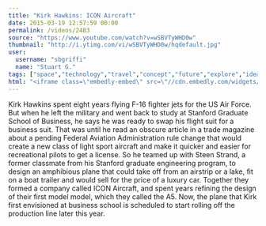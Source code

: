 ```yaml
---
title: "Kirk Hawkins: ICON Aircraft"
date: 2015-03-19 12:57:59 00:00
permalink: /videos/2483
source: "https://www.youtube.com/watch?v=wSBVTyWHD0w"
thumbnail: "http://i.ytimg.com/vi/wSBVTyWHD0w/hqdefault.jpg"
user:
  username: "sbgriffi"
  name: "Stuart G."
tags: ["space","technology","travel","concept","future","explore","idea","visionary"]
html: "<iframe class=\"embedly-embed\" src=\"//cdn.embedly.com/widgets/media.html?src=http%3A%2F%2Fwww.youtube.com%2Fembed%2FwSBVTyWHD0w%3Fwmode%3Dtransparent%26feature%3Doembed&wmode=transparent&url=https%3A%2F%2Fwww.youtube.com%2Fwatch%3Fv%3DwSBVTyWHD0w&image=http%3A%2F%2Fi.ytimg.com%2Fvi%2FwSBVTyWHD0w%2Fhqdefault.jpg&key=daaebf4d9cdd46779200162d0ca86e20&type=text%2Fhtml&schema=youtube\" width=\"854\" height=\"480\" scrolling=\"no\" frameborder=\"0\" allowfullscreen></iframe>"
---
```


Kirk Hawkins spent eight years flying F-16 fighter jets for the US Air Force. But when he left the military and went back to study at Stanford Graduate School of Business, he says he was ready to swap his flight suit for a business suit. That was until he read an obscure article in a trade magazine about a pending Federal Aviation Administration rule change that would create a new class of light sport aircraft and make it quicker and easier for recreational pilots to get a license. So he teamed up with Steen Strand, a former classmate from his Stanford graduate engineering program, to design an amphibious plane that could take off from an airstrip or a lake, fit on a boat trailer and would sell for the price of a luxury car. Together they formed a company called ICON Aircraft, and spent years refining the design of their first model model, which they called the A5. Now, the plane that Kirk first envisioned at business school is scheduled to start rolling off the production line later this year.